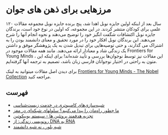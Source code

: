# مرزهایی برای ذهن های جوان

۱۲۰ سال بعد از اینکه اولین جایزه نوبل اهدا شد، پنج برنده جایزه نوبل مجموعه مقالات علمی برای کودکان منتشر کردند. در این مجموعه، که اولین در نوع خود است، برندگان جایزه نوبل اکتشافات شگفت انگیز خود را توضیح می‌دهند و نحوه انجام آنها را شرح می‌دهند. این برندگان نوبل افکار خود را در مورد تحقیق و معنای دانشمند بودن را به اشتراک می گذارند، و حتی توصیه‌هایی برای تبدیل شدن به یک پژوهشگر موفق و داشتن یک زندگی شاد و معنادار ارائه می‌دهند. مانند همه مقالات موجود در Frontiers for Young Minds ، این مقالات نیز توسط نوجوان‌ها بررسی و تأیید شده‌اند!
برای اینکه این متون به راحتی در اختیار نوجوانان فارسی زبان باشد، تصمیم به ترجمه آنها گرفته‌ایم. 

برای دیدن اصل مقالات میتوانید به لینک 
[Frontiers for Young Minds - The Nobel Collection](https://kids.frontiersin.org/collections/21781/the-nobel-collection/)
مراجعه کنید.


## فهرست

* [شبیه‌سازی‌های کامپیوتری در خدمت زیست‌شناسی](./Computer-Simulations-in-Service-of-Biology) 
* [ما چطور راه‌مان را پیدا می‌کنیم؟ سلولهای شبکه‌ای در مغز](./How-Do-We-Find-Our-Way.md) 
* [تجزیه هدفمند پروتئین ها - سیستم یوبیکوتین](#) 
* [رونویسی زندگی: از DNA به RNA](#) 
* [شبه بلور ، نه شبه دانشمند](#) 




